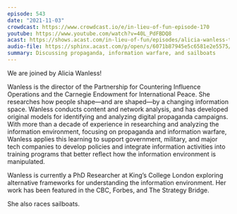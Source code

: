 ```yaml
---
episode: 543
date: "2021-11-03"
crowdcast: https://www.crowdcast.io/e/in-lieu-of-fun-episode-170
youtube: https://www.youtube.com/watch?v=40L_PdFBDQ8
acast: https://shows.acast.com/in-lieu-of-fun/episodes/alicia-wanless-talks-information-operations
audio-file: https://sphinx.acast.com/p/open/s/6071b87945e5c6581e2e5575/e/618c47c958e5fc0014ec1227/media.mp3
summary: Discussing propaganda, information warfare, and sailboats
---
```

We are joined by Alicia Wanless!

Wanless is the director of the Partnership for Countering Influence Operations and the Carnegie Endowment for International Peace. She researches how people shape—and are shaped—by a changing information space. Wanless conducts content and network analysis, and has developed original models for identifying and analyzing digital propaganda campaigns. With more than a decade of experience in researching and analyzing the information environment, focusing on propaganda and information warfare, Wanless applies this learning to support government, military, and major tech companies to develop policies and integrate information activities into training programs that better reflect how the information environment is manipulated.

Wanless is currently a PhD Researcher at King’s College London exploring alternative frameworks for understanding the information environment. Her work has been featured in the CBC, Forbes, and The Strategy Bridge.

She also races sailboats.
